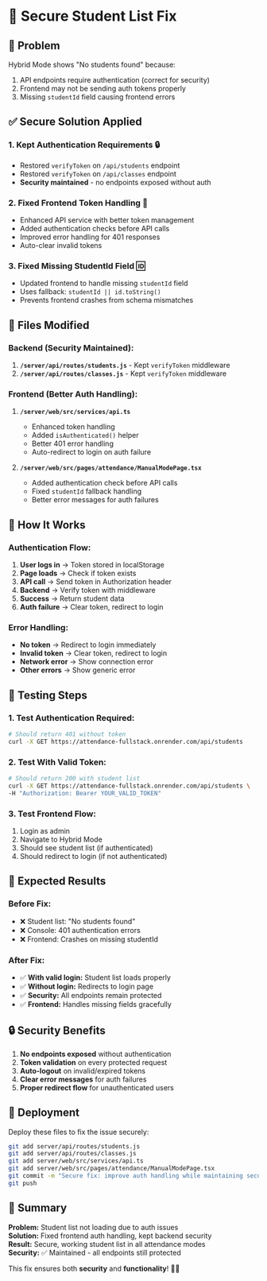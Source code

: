 # 🔐 Secure Student List Fix

## 🎯 Problem
Hybrid Mode shows "No students found" because:
1. API endpoints require authentication (correct for security)
2. Frontend may not be sending auth tokens properly
3. Missing `studentId` field causing frontend errors

## ✅ Secure Solution Applied

### 1. **Kept Authentication Requirements** 🔒
- Restored `verifyToken` on `/api/students` endpoint
- Restored `verifyToken` on `/api/classes` endpoint
- **Security maintained** - no endpoints exposed without auth

### 2. **Fixed Frontend Token Handling** 🔧
- Enhanced API service with better token management
- Added authentication checks before API calls
- Improved error handling for 401 responses
- Auto-clear invalid tokens

### 3. **Fixed Missing StudentId Field** 🆔
- Updated frontend to handle missing `studentId` field
- Uses fallback: `studentId || id.toString()`
- Prevents frontend crashes from schema mismatches

## 📝 Files Modified

### Backend (Security Maintained):
1. **`/server/api/routes/students.js`** - Kept `verifyToken` middleware
2. **`/server/api/routes/classes.js`** - Kept `verifyToken` middleware

### Frontend (Better Auth Handling):
1. **`/server/web/src/services/api.ts`**
   - Enhanced token handling
   - Added `isAuthenticated()` helper
   - Better 401 error handling
   - Auto-redirect to login on auth failure

2. **`/server/web/src/pages/attendance/ManualModePage.tsx`**
   - Added authentication check before API calls
   - Fixed `studentId` fallback handling
   - Better error messages for auth failures

## 🔄 How It Works

### Authentication Flow:
1. **User logs in** → Token stored in localStorage
2. **Page loads** → Check if token exists
3. **API call** → Send token in Authorization header
4. **Backend** → Verify token with middleware
5. **Success** → Return student data
6. **Auth failure** → Clear token, redirect to login

### Error Handling:
- **No token** → Redirect to login immediately
- **Invalid token** → Clear token, redirect to login
- **Network error** → Show connection error
- **Other errors** → Show generic error

## 🧪 Testing Steps

### 1. Test Authentication Required:
```bash
# Should return 401 without token
curl -X GET https://attendance-fullstack.onrender.com/api/students
```

### 2. Test With Valid Token:
```bash
# Should return 200 with student list
curl -X GET https://attendance-fullstack.onrender.com/api/students \
-H "Authorization: Bearer YOUR_VALID_TOKEN"
```

### 3. Test Frontend Flow:
1. Login as admin
2. Navigate to Hybrid Mode
3. Should see student list (if authenticated)
4. Should redirect to login (if not authenticated)

## 🎯 Expected Results

### Before Fix:
- ❌ Student list: "No students found"
- ❌ Console: 401 authentication errors
- ❌ Frontend: Crashes on missing studentId

### After Fix:
- ✅ **With valid login:** Student list loads properly
- ✅ **Without login:** Redirects to login page
- ✅ **Security:** All endpoints remain protected
- ✅ **Frontend:** Handles missing fields gracefully

## 🔒 Security Benefits

1. **No endpoints exposed** without authentication
2. **Token validation** on every protected request
3. **Auto-logout** on invalid/expired tokens
4. **Clear error messages** for auth failures
5. **Proper redirect flow** for unauthenticated users

## 🚀 Deployment

Deploy these files to fix the issue securely:

```bash
git add server/api/routes/students.js
git add server/api/routes/classes.js  
git add server/web/src/services/api.ts
git add server/web/src/pages/attendance/ManualModePage.tsx
git commit -m "Secure fix: improve auth handling while maintaining security"
git push
```

## 🎉 Summary

**Problem:** Student list not loading due to auth issues  
**Solution:** Fixed frontend auth handling, kept backend security  
**Result:** Secure, working student list in all attendance modes  
**Security:** ✅ Maintained - all endpoints still protected

This fix ensures both **security** and **functionality**! 🔐✨